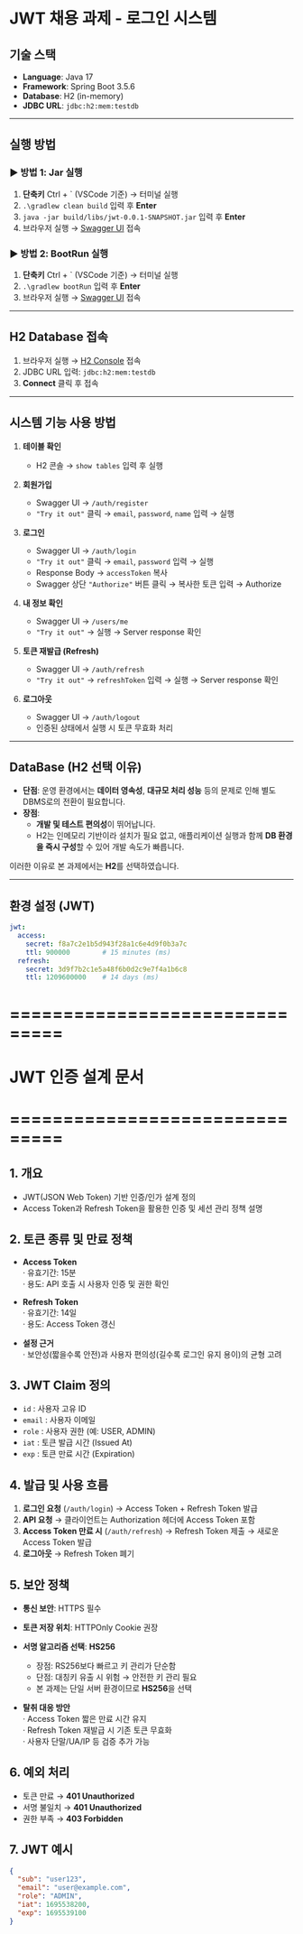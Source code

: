 # JWT 채용 과제 - 로그인 시스템

## 기술 스택
- **Language**: Java 17  
- **Framework**: Spring Boot 3.5.6  
- **Database**: H2 (in-memory)  
- **JDBC URL**: `jdbc:h2:mem:testdb`

---

## 실행 방법

### ▶ 방법 1: Jar 실행
1. **단축키** Ctrl + \` (VSCode 기준) → 터미널 실행  
2. `.\gradlew clean build` 입력 후 **Enter**  
3. `java -jar build/libs/jwt-0.0.1-SNAPSHOT.jar` 입력 후 **Enter**  
4. 브라우저 실행 → [Swagger UI](http://localhost:8080/swagger-ui/index.html) 접속  

### ▶ 방법 2: BootRun 실행
1. **단축키** Ctrl + \` (VSCode 기준) → 터미널 실행  
2. `.\gradlew bootRun` 입력 후 **Enter**  
3. 브라우저 실행 → [Swagger UI](http://localhost:8080/swagger-ui/index.html) 접속  

---

## H2 Database 접속
1. 브라우저 실행 → [H2 Console](http://localhost:8080/h2-console) 접속  
2. JDBC URL 입력: `jdbc:h2:mem:testdb`  
3. **Connect** 클릭 후 접속  

---

## 시스템 기능 사용 방법

1. **테이블 확인**  
   - H2 콘솔 → `show tables` 입력 후 실행  

2. **회원가입**  
   - Swagger UI → `/auth/register`  
   - `"Try it out"` 클릭 → `email`, `password`, `name` 입력 → 실행  

3. **로그인**  
   - Swagger UI → `/auth/login`  
   - `"Try it out"` 클릭 → `email`, `password` 입력 → 실행  
   - Response Body → `accessToken` 복사  
   - Swagger 상단 `"Authorize"` 버튼 클릭 → 복사한 토큰 입력 → Authorize  

4. **내 정보 확인**  
   - Swagger UI → `/users/me`  
   - `"Try it out"` → 실행 → Server response 확인  

5. **토큰 재발급 (Refresh)**  
   - Swagger UI → `/auth/refresh`  
   - `"Try it out"` → `refreshToken` 입력 → 실행 → Server response 확인  

6. **로그아웃**  
   - Swagger UI → `/auth/logout`  
   - 인증된 상태에서 실행 시 토큰 무효화 처리  

---

## DataBase (H2 선택 이유)
- **단점**: 운영 환경에서는 **데이터 영속성**, **대규모 처리 성능** 등의 문제로 인해 별도 DBMS로의 전환이 필요합니다.  
- **장점**:  
  - **개발 및 테스트 편의성**이 뛰어납니다.  
  - H2는 인메모리 기반이라 설치가 필요 없고, 애플리케이션 실행과 함께 **DB 환경을 즉시 구성**할 수 있어 개발 속도가 빠릅니다.  

이러한 이유로 본 과제에서는 **H2**를 선택하였습니다.  

---

## 환경 설정 (JWT)
```yaml
jwt:
  access:
    secret: f8a7c2e1b5d943f28a1c6e4d9f0b3a7c
    ttl: 900000        # 15 minutes (ms)
  refresh:
    secret: 3d9f7b2c1e5a48f6b0d2c9e7f4a1b6c8
    ttl: 1209600000    # 14 days (ms)
```

# ===============================
# JWT 인증 설계 문서
# ===============================

## 1. 개요
- JWT(JSON Web Token) 기반 인증/인가 설계 정의  
- Access Token과 Refresh Token을 활용한 인증 및 세션 관리 정책 설명  

## 2. 토큰 종류 및 만료 정책
- **Access Token**  
  · 유효기간: 15분  
  · 용도: API 호출 시 사용자 인증 및 권한 확인  

- **Refresh Token**  
  · 유효기간: 14일  
  · 용도: Access Token 갱신  

- **설정 근거**  
  · 보안성(짧을수록 안전)과 사용자 편의성(길수록 로그인 유지 용이)의 균형 고려  

## 3. JWT Claim 정의
- `id` : 사용자 고유 ID  
- `email` : 사용자 이메일  
- `role` : 사용자 권한 (예: USER, ADMIN)  
- `iat` : 토큰 발급 시간 (Issued At)  
- `exp` : 토큰 만료 시간 (Expiration)  

## 4. 발급 및 사용 흐름
1) **로그인 요청** (`/auth/login`) → Access Token + Refresh Token 발급  
2) **API 요청** → 클라이언트는 Authorization 헤더에 Access Token 포함  
3) **Access Token 만료 시** (`/auth/refresh`) → Refresh Token 제출 → 새로운 Access Token 발급  
4) **로그아웃** → Refresh Token 폐기  

## 5. 보안 정책
- **통신 보안**: HTTPS 필수  
- **토큰 저장 위치**: HTTPOnly Cookie 권장  
- **서명 알고리즘 선택**: **HS256**  
  - 장점: RS256보다 빠르고 키 관리가 단순함  
  - 단점: 대칭키 유출 시 위험 → 안전한 키 관리 필요  
  - 본 과제는 단일 서버 환경이므로 **HS256**을 선택  

- **탈취 대응 방안**  
  · Access Token 짧은 만료 시간 유지  
  · Refresh Token 재발급 시 기존 토큰 무효화  
  · 사용자 단말/UA/IP 등 검증 추가 가능  

## 6. 예외 처리
- 토큰 만료 → **401 Unauthorized**  
- 서명 불일치 → **401 Unauthorized**  
- 권한 부족 → **403 Forbidden**  

## 7. JWT 예시
```json
{
  "sub": "user123",
  "email": "user@example.com",
  "role": "ADMIN",
  "iat": 1695538200,
  "exp": 1695539100
}
```